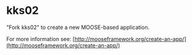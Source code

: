 kks02
=====

"Fork kks02" to create a new MOOSE-based application.

For more information see: [http://mooseframework.org/create-an-app/](http://mooseframework.org/create-an-app/)
